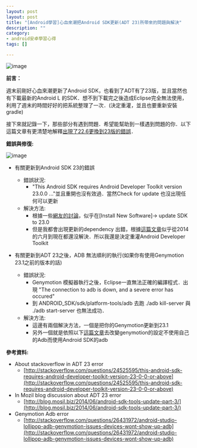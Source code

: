 ```yaml
---
layout: post
layout: post
title: "[Android學習]心血來潮把Android SDK更新(ADT 23)所帶來的問題與解決"
description: ""
category: 
- android安卓學習心得
tags: []

---
```


![image](http://www.evanlin.com/images/2014/Android_ICON.jpg)

**前言：**

週末前剛好心血來潮更新了Android SDK，也看到了ADT有了23版，並且當然也有下載最新的Android L 的SDK．想不到下載完之後造成Eclipse完全無法使用，利用了週末的時間好好的把系統整理了一次．(決定重灌，並且也要重新安裝gradle) 

接下來就記錄一下，那些部分有遇到問題．希望能幫助到一樣遇到問題的你．以下這篇文章有更清楚地解釋[出現了22.6更換到23版的錯誤](http://blog.mosil.biz/2014/06/android-sdk-tools-update-part-3/)．




**錯誤與修復:**


![image](http://i.stack.imgur.com/atObk.png)


- 有關更新到Android SDK 23的錯誤
    - 錯誤狀況:
        - "This Android SDK requires Android Developer Toolkit version 23.0.0 ..."並且重開也沒有效過．當然Check for update 也沒出現任何可以更新
    - 解決方法:
        - 根據一些[網友的討論](http://stackoverflow.com/questions/24525595/this-android-sdk-requires-android-developer-toolkit-version-23-0-0-or-above)，似乎在[Install New Software]-> update SDK to 23.0
        - 但是我都會出現更新的dependency 出錯，根據[這篇文章](http://blog.mosil.biz/2014/06/android-sdk-tools-update-part-3/)似乎從2014的六月到現在都還沒解決．所以我還是決定重灌Android Developer Toolkit

- 有關更新到ADT 23之後，ADB 無法順利的執行(如果你有使用Genymotion 23.1之前的版本的話)
    - 錯誤狀況:
        - Genymotion 模擬器執行之後，Eclipse一直無法正確的編譯程式．出現 "The connection to adb is down, and a severe error has occured"
        - 到 ANDROID_SDK/sdk/platform-tools/adb 去跑 ./adb kill-server 與 ./adb start-server 也無法成功．
    - 解決方法:
        - 這邊有兩個解決方法，一個是把你的Genymotion更新到23.1
        - 另外一個就是依照以下[這篇文章](http://stackoverflow.com/questions/26431972/android-studio-lollipop-adb-genymotion-issues-devices-wont-show-up-adb)去改變genymotion的設定不使用自己的Adb而使用Android SDK的adb
                                    
        
        
**參考資料:**
        
- About stackoverflow in ADT 23 error
    - [http://stackoverflow.com/questions/24525595/this-android-sdk-requires-android-developer-toolkit-version-23-0-0-or-above](http://stackoverflow.com/questions/24525595/this-android-sdk-requires-android-developer-toolkit-version-23-0-0-or-above)                           
- In Mozil blog discussion about ADT 23 error
    - [http://blog.mosil.biz/2014/06/android-sdk-tools-update-part-3/](http://blog.mosil.biz/2014/06/android-sdk-tools-update-part-3/)        
- Genymotion Adb error
    - [http://stackoverflow.com/questions/26431972/android-studio-lollipop-adb-genymotion-issues-devices-wont-show-up-adb](http://stackoverflow.com/questions/26431972/android-studio-lollipop-adb-genymotion-issues-devices-wont-show-up-adb)         
